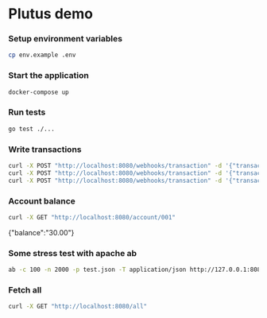 # Plutus demo

### Setup environment variables

```bash
cp env.example .env
```
### Start the application

```bash
docker-compose up
```

### Run tests

```bash
go test ./...
```

### Write transactions

```bash
curl -X POST "http://localhost:8080/webhooks/transaction" -d '{"transactionId":"tqZi6QapS41zcEHy", "orderId":"c66oxMaisTwJQXjD", "transactionType":"SALE", "amount": "20.00", "currency":"EUR", "description":"Test transaction", "accountId":"001"}'
curl -X POST "http://localhost:8080/webhooks/transaction" -d '{"transactionId":"tqZi6QapS41zcEHy2", "orderId":"c66oxMaisTwJQXjD", "transactionType":"SALE", "amount": "20.00", "currency":"EUR", "description":"Test transaction", "accountId":"001"}'
curl -X POST "http://localhost:8080/webhooks/transaction" -d '{"transactionId":"tqZi6QapS41zcEHy3", "orderId":"c66oxMaisTwJQXjD", "transactionType":"CREDIT", "amount": "10.00", "currency":"EUR", "description":"Test transaction", "accountId":"001"}'
```

### Account balance

```bash
curl -X GET "http://localhost:8080/account/001"
```

{"balance":"30.00"}

### Some stress test with apache ab

```bash
ab -c 100 -n 2000 -p test.json -T application/json http://127.0.0.1:8080/webhooks/transaction
```

### Fetch all

```bash
curl -X GET "http://localhost:8080/all"
```